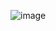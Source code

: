![image](https://user-images.githubusercontent.com/108607378/219846807-398b4c0e-9a4e-435e-b756-73c914153f6f.png)
